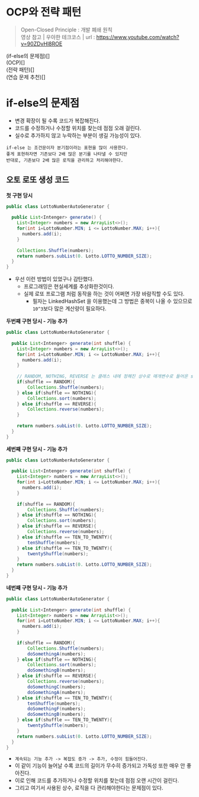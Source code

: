 # OCP와 전략 패턴 
> Open-Closed Principle : 개발 폐쇄 원칙       
> 영상 참고 | 우아한 테크코스 | url : https://www.youtube.com/watch?v=90ZDvHl8ROE     
    
(if-else의 문제점)[]   
(OCP)[]   
(전략 패턴)[]   
(연습 문제 추천)[]   

# if-else의 문제점    
- 변경 확장이 될 수록 코드가 복잡해진다.     
- 코드를 수정하거나 수정할 위치를 찾는데 점점 오래 걸린다.    
- 실수로 추가하지 않고 누락하는 부분이 생길 가능성이 있다.      
   
```
if-else 는 조건문이자 분기점이라는 표현을 많이 사용한다.     
좋게 표현하자면 기존보다 2배 많은 분기를 나타낼 수 있지만     
반대로, 기존보다 2배 많은 로직을 관리하고 처리해야한다.    
```

## 오토 로또 생성 코드  

**첫 구현 당시**
```java
public class LottoNumberAutoGenerator {
  
  public List<Intenger> generate() {
    List<Integer> numbers = new ArrayList<>();
    for(int i=LottoNumber.MIN; i <= LottoNumber.MAX; i++){
      numbers.add(i);
    }
    
    Collections.Shuffle(numbers);
    return numbers.subList(0. Lotto.LOTTO_NUMBER_SIZE);
  }
}
```
* 우선 이런 방법이 있었구나 감탄했다.   
  * 프로그래밍은 현실세계를 추상화한것이다.
  * 실제 로또 프로그램 처럼 동작을 하는 것이 어쩌면 가장 바람직할 수도 있다.  
      * 필자는 LinkedHashSet 을 이용했는데 그 방법은 중복이 나올 수 있으므로 `10^3`보다 많은 계산량이 필요하다.    

**두번째 구현 당시 - 기능 추가**
```java
public class LottoNumberAutoGenerator {
  
  public List<Intenger> generate(int shuffle) {
    List<Integer> numbers = new ArrayList<>();
    for(int i=LottoNumber.MIN; i <= LottoNumber.MAX; i++){
      numbers.add(i);
    }
    
    // RANDOM, NOTHING, REVERSE 는 클래스 내에 정해진 상수로 매개변수로 들어온 shuffle과 비교하여 분기를 나눈다.    
    if(shuffle == RANDOM){
        Collections.Shuffle(numbers);
    } else if(shuffle == NOTHING){
        Collections.sort(numbers);
    } else if(shuffle == REVERSE){
        Collections.reverse(numbers);
    }
    
    return numbers.subList(0. Lotto.LOTTO_NUMBER_SIZE);
  }
}
```
**세번째 구현 당시 - 기능 추가**
```java
public class LottoNumberAutoGenerator {
  
  public List<Intenger> generate(int shuffle) {
    List<Integer> numbers = new ArrayList<>();
    for(int i=LottoNumber.MIN; i <= LottoNumber.MAX; i++){
      numbers.add(i);
    }
    
    if(shuffle == RANDOM){
        Collections.Shuffle(numbers);
    } else if(shuffle == NOTHING){
        Collections.sort(numbers);
    } else if(shuffle == REVERSE){
        Collections.reverse(numbers);
    } else if(shuffle == TEN_TO_TWENTY){
        tenShuffle(numbers);
    } else if(shuffle == TEN_TO_TWENTY){
        twentyShuffle(numbers);
    }
    return numbers.subList(0. Lotto.LOTTO_NUMBER_SIZE);
  }
}
```
**네번째 구현 당시 - 기능 추가**
```java
public class LottoNumberAutoGenerator {
  
  public List<Intenger> generate(int shuffle) {
    List<Integer> numbers = new ArrayList<>();
    for(int i=LottoNumber.MIN; i <= LottoNumber.MAX; i++){
      numbers.add(i);
    }
    
    if(shuffle == RANDOM){
        Collections.Shuffle(numbers);
        doSomethingA(numbers);
    } else if(shuffle == NOTHING){
        Collections.sort(numbers);
        doSomethingB(numbers);
    } else if(shuffle == REVERSE){
        Collections.reverse(numbers);
        doSomethingC(numbers);
        doSomethingA(numbers);
    } else if(shuffle == TEN_TO_TWENTY){
        tenShuffle(numbers);
        doSomethingF(numbers);
        doSomethingB(numbers);
    } else if(shuffle == TEN_TO_TWENTY){
        twentyShuffle(numbers);
    }
    return numbers.subList(0. Lotto.LOTTO_NUMBER_SIZE);
  }
}
```   
   
* `계속되는 기능 추가 -> 복잡도 증가 -> 추가, 수정이 힘들어진다.`     
* 이 같이 기능이 늘어날 수록 코드의 길이가 무수히 증가되고 가독성 또한 매우 안 좋아진다.     
* 이로 인해 코드를 추가하거나 수정할 위치를 찾는데 점점 오랜 시간이 걸린다.    
* 그리고 여기서 사용된 상수, 로직을 다 관리해야한다는 문제점이 있다.      

